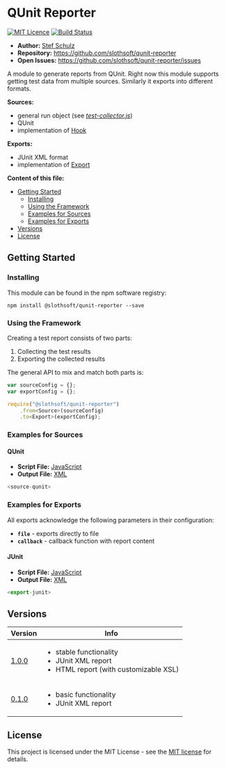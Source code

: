 # QUnit Reporter

[![MIT Licence](https://img.shields.io/badge/license-MIT-green.svg)](http://opensource.org/licenses/MIT) [![Build Status](https://travis-ci.org/slothsoft/qunit-reporter.svg?branch=master)](https://travis-ci.org/slothsoft/qunit-reporter)

- **Author:** [Stef Schulz](mailto:s.schulz@slothsoft.de)
- **Repository:** <https://github.com/slothsoft/qunit-reporter>
- **Open Issues:** <https://github.com/slothsoft/qunit-reporter/issues>

A module to generate reports from QUnit. Right now this module supports getting test data from multiple sources. Similarly it exports into different formats.

**Sources:**
- general run object (see _[test-collector.js](src/test-collector.js)_)
- QUnit
- implementation of [Hook](src/hook/hook.js)

**Exports:**
- JUnit XML format
- implementation of [Export](src/export/export.js)



**Content of this file:**

- [Getting Started](#getting-started)
    - [Installing](#installing)
    - [Using the Framework](#using-the-framework)
    - [Examples for Sources](#examples-for-sources)
    - [Examples for Exports](#examples-for-exports)
- [Versions](#versions)
- [License](#license)



## Getting Started

### Installing

This module can be found in the npm software registry:

```
npm install @slothsoft/qunit-reporter --save
```



### Using the Framework

Creating a test report consists of two parts:

1. Collecting the test results 
1. Exporting the collected results

The general API to mix and match both parts is:

```js
var sourceConfig = {};
var exportConfig = {};

require("@slothsoft/qunit-reporter")
	.from<Source>(sourceConfig)
	.to<Export>(exportConfig);
```


### Examples for Sources

#### QUnit

- **Script File:** [JavaScript](example/source-qunit.js)
- **Output File:** [XML](example/output/source-qunit.xml)

```js
<source-qunit>
```



### Examples for Exports

All exports acknowledge the following parameters in their configuration:

- **`file`** - exports directly to file
- **`callback`** - callback function with report content


#### JUnit

- **Script File:** [JavaScript](example/export-junit.js)
- **Output File:** [XML](example/output/export-junit.xml)

```js
<export-junit>
```


##  Versions


| Version       | Info    |
| ------------- | ------- |
| [1.0.0](https://github.com/slothsoft/qunit-reporter/milestone/2?closed=1) | <ul><li>stable functionality</li><li>JUnit XML report</li><li>HTML report (with customizable XSL)</li></ul> |
| [0.1.0](https://github.com/slothsoft/qunit-reporter/milestone/1?closed=1) | <ul><li>basic functionality</li><li>JUnit XML report</li></ul> |
   


## License

This project is licensed under the MIT License - see the [MIT license](LICENSE) for details.
